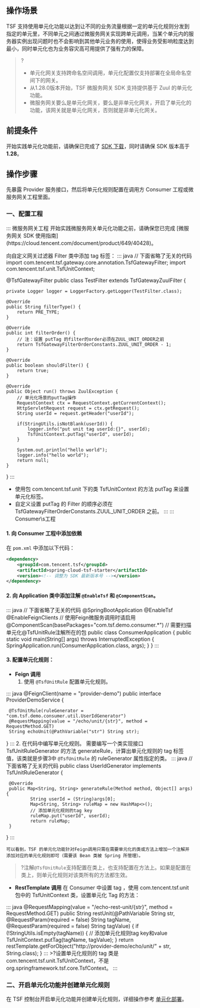 ## 操作场景

TSF 支持使用单元化功能以达到让不同的业务流量根据一定的单元化规则分发到指定的单元里，不同单元之间通过微服务网关实现跨单元调用，当某个单元内的服务器实例出现问题时也不会影响到其他单元业务的使用，使得业务受影响粒度达到最小，同时单元化也为业务容灾高可用提供了强有力的保障。

> ?
> - 单元化网关支持跨命名空间调用，单元化配置仅支持部署在全局命名空间下的网关。
> - 从1.28.0版本开始，TSF 微服务网关 SDK 支持提供基于 Zuul 的单元化功能。
> - 微服务网关要么是单元化网关，要么是非单元化网关，开启了单元化的功能，该网关就是单元化网关，否则就是非单元化网关。

## 前提条件

开始实践单元化功能前，请确保已完成了 [SDK 下载](https://cloud.tencent.com/document/product/649/20231)，同时请确保 SDK 版本高于**1.28**。

## 操作步骤

先暴露 Provider 服务接口，然后将单元化规则配置在调用方 Consumer 工程或微服务网关工程里面。

### 一、配置工程
<dx-tabs>
::: 微服务网关工程
开始实践微服务网关单元化功能之前，请确保您已完成 [微服务网关 SDK 使用指南](https://cloud.tencent.com/document/product/649/40428)。

向自定义网关过滤器 Filter 类中添加 tag 标签：
<dx-codeblock>
:::  java
// 下面省略了无关的代码
import com.tencent.tsf.gateway.core.annotation.TsfGatewayFilter;
import com.tencent.tsf.unit.TsfUnitContext;

@TsfGatewayFilter
public class TestFilter extends TsfGatewayZuulFilter {

    private Logger logger = LoggerFactory.getLogger(TestFilter.class);

    @Override
    public String filterType() {
        return PRE_TYPE;
    }

    @Override
    public int filterOrder() {
        // 注：设置 putTag 的filter的order必须在ZUUL_UNIT_ORDER之前
        return TsfGatewayFilterOrderConstants.ZUUL_UNIT_ORDER - 1;
    }

    @Override
    public boolean shouldFilter() {
        return true;
    }

    @Override
    public Object run() throws ZuulException {
        // 单元化场景的putTag操作
        RequestContext ctx = RequestContext.getCurrentContext();
        HttpServletRequest request = ctx.getRequest();
        String userId = request.getHeader("userId");
        
        if(StringUtils.isNotBlank(userId)) {
            logger.info("put unit tag userId:{}", userId);
            TsfUnitContext.putTag("userId", userId);
        }
        
        System.out.println("hello world");
        logger.info("hello world");
        return null;
    }
}
:::
</dx-codeblock>

- 使用包 com.tencent.tsf.unit 下的类 TsfUnitContext 的方法 putTag 来设置单元化标签。
- 自定义设置 putTag 的 Filter 的顺序必须在 TsfGatewayFilterOrderConstants.ZUUL_UNIT_ORDER 之前。
:::
::: Consumer\s工程
#### 1. 向 Consumer 工程中添加依赖

在 `pom.xml` 中添加以下代码：

```xml
<dependency>
    <groupId>com.tencent.tsf</groupId>
    <artifactId>spring-cloud-tsf-starter</artifactId>
    <version><!-- 调整为 SDK 最新版本号 --></version> 
</dependency>
```

#### 2. 向 Application 类中添加注解 `@EnableTsf` 和 `@ComponentScan`。
<dx-codeblock>
:::  java
// 下面省略了无关的代码
@SpringBootApplication
@EnableTsf
@EnableFeignClients // 使用Feign微服务调用时请启用
@ComponentScan(basePackages="com.tsf.demo.consumer.*") // 需要扫描单元化@TsfUnitRule注解所在的包
public class ConsumerApplication {
    public static void main(String[] args) throws InterruptedException {
        SpringApplication.run(ConsumerApplication.class, args);
    }
}
:::
</dx-codeblock>

#### 3. 配置单元化规则：
- **Feign 调用**
	1. 使用 `@TsfUnitRule` 配置单元化规则。
<dx-codeblock>
:::  java
@FeignClient(name = "provider-demo")
public interface ProviderDemoService {

	 @TsfUnitRule(ruleGenerator = "com.tsf.demo.consumer.util.UserIdGenerator")
	 @RequestMapping(value = "/echo/unit/{str}", method = RequestMethod.GET)
	 String echoUnit(@PathVariable("str") String str);
}
:::
</dx-codeblock>
	2. 在代码中编写单元化规则。
   需要编写一个类实现接口 TsfUnitRuleGenerator 的方法 generateRule，计算出单元化规则的 tag 标签值，该类就是步骤3中 `@TsfUnitRule` 的 ruleGenerator 属性指定的类。
<dx-codeblock>
:::  java
// 下面省略了无关的代码
public class UserIdGenerator implements TsfUnitRuleGenerator {

	 @Override
	 public Map<String, String> generateRule(Method method, Object[] args) {
			 String userId = (String)args[0];
			 Map<String, String> ruleMap = new HashMap<>();
			 // 添加单元化规则的tag key
			 ruleMap.put("userId", userId);
			 return ruleMap;
	 }

}
:::
</dx-codeblock>

	可以看到，TSF 的单元化功能针对Feign调用只需在需要单元化的类或方法上增加一个注解并添加对应的单元化规则即可（需要该 Bean 类被 Spring 所管理）。
>?注解`@TsfUnitRule`支持配置在类上，也支持配置在方法上。如果是配置在类上，则单元化规则对该类所有的方法都生效。
- **RestTemplate 调用**
在 Consumer 中设置 tag ，使用 com.tencent.tsf.unit 包中的 TsfUnitContext 类，设置单元化 Tag 的方法：
<dx-codeblock>
:::  java
@RequestMapping(value = "/echo-rest-unit/{str}", method = RequestMethod.GET)
public String restUnit(@PathVariable String str,
                           @RequestParam(required = false) String tagName,
                           @RequestParam(required = false) String tagValue) {
    if (!StringUtils.isEmpty(tagName)) {
        // 添加单元化规则tag key和value
        TsfUnitContext.putTag(tagName, tagValue);
    }
    return restTemplate.getForObject("http://provider-demo/echo/unit/" + str, String.class);
}
:::
</dx-codeblock>
>?设置单元化规则的 tag 类是 com.tencent.tsf.unit.TsfUnitContext，不是 org.springframework.tsf.core.TsfContext。
:::
</dx-tabs>



### 二、开启单元化功能并创建单元化规则
在 TSF 控制台开启单元化功能并创建单元化规则，详细操作参考 [单元化部署](https://cloud.tencent.com/document/product/649/55879)。

